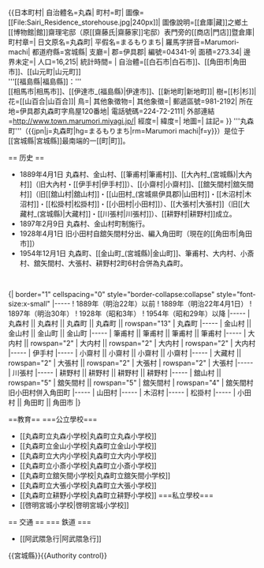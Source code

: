 {{日本町村|
自治體名=丸森|
町村=町|
圖像=[[File:Sairi_Residence_storehouse.jpg|240px]]|
圖像說明=[[倉庫|藏]]之鄉土[[博物館|館]]齋理宅邸（原[[齋藤氏|齋藤家]]宅邸）表門旁的[[商店|門店]]暨倉庫|
町村章=|
日文原名=丸森町|
平假名=まるもりまち|
羅馬字拼音=Marumori-machi|
都道府縣=宮城縣|
支廳=|
郡=伊具郡|
編號=04341-9|
面積=273.34|
邊界未定=|
人口=16,215|
統計時間= |
自治體=[[白石市|白石市]]、[[角田市|角田市]]、[[山元町|山元町]]<br />'''[[福島縣|福島縣]]：'''<br />[[相馬市|相馬市]]、[[伊達市_(福島縣)|伊達市]]、[[新地町|新地町]]|
樹=[[杉|杉]]|
花=[[山百合|山百合]]|
鳥=|
其他象徵物=|
其他象徵=|
郵遞區號=981-2192|
所在地=伊具郡丸森町字鳥屋120番地|
電話號碼=224-72-2111|
外部連結=http://www.town.marumori.miyagi.jp/|
經度=|
緯度=|
地圖=|
註記=
}}
'''丸森町'''（{{jpn|j=丸森町|hg=まるもりまち|rm=Marumori machi|f=y}}）是位于[[宮城縣|宮城縣]]最南端的一[[町|町]]。

== 历史 ==
* 1889年4月1日 丸森村、金山村、[[筆甫村|筆甫村]]、[[大內村_(宮城縣)|大內村]]（旧大內村・[[伊手村|伊手村]]）、[[小齋村|小齋村]]、[[舘矢間村|舘矢間村]]（旧[[舘山村|舘山村]]・[[山田村_(宮城県伊具郡)|山田村]]・[[木沼村|木沼村]]・[[松掛村|松掛村]]・[[小田村|小田村]]）、[[大張村|大張村]]（旧[[大藏村_(宮城縣)|大藏村]]・[[川張村|川張村]]）、[[耕野村|耕野村]]成立。
* 1897年2月9日 丸森村、金山村町制施行。
* 1928年4月1日 旧小田村自舘矢間村分出、編入角田町（現在的[[角田市|角田市]]）
* 1954年12月1日 丸森町、[[金山町_(宮城縣)|金山町]]、筆甫村、大内村、小斎村、舘矢間村、大張村、耕野村2町6村合併為丸森町。
<br />


{| border="1" cellspacing="0" style="border-collapse:collapse" style="font-size:x-small"
|-----
! 1889年（明治22年）以前
! 1889年（明治22年4月1日）
! 1897年（明治30年）
! 1928年（昭和3年）
! 1954年（昭和29年）以降
|-----
| 丸森村 || 丸森村 || 丸森町 || 丸森町 || rowspan="13" | 丸森町
|-----
| 金山村 || 金山村 || 金山町 || 金山町
|-----
| 筆甫村 || 筆甫村 || 筆甫村 || 筆甫村
|-----
| 大内村 || rowspan="2" | 大内村 || rowspan="2" | 大内村
| rowspan="2" | 大内村
|-----
| 伊手村
|-----
| 小齋村 || 小齋村 || 小齋村 || 小齋村
|-----
| 大藏村 || rowspan="2" | 大張村 || rowspan="2" | 大張村
| rowspan="2" | 大張村
|-----
| 川張村
|-----
| 耕野村 || 耕野村 || 耕野村 || 耕野村
|-----
| 舘山村 || rowspan="5" | 舘矢間村 || rowspan="5" | 舘矢間村
| rowspan="4" | 舘矢間村<br />旧小田村併入角田町
|-----
| 山田村
|-----
| 木沼村
|-----
| 松掛村
|-----
| 小田村 || 角田町 || 角田市
|}
<br />

==教育==
===公立學校===
* [[丸森町立丸森小学校|丸森町立丸森小学校]]
* [[丸森町立金山小学校|丸森町立金山小学校]]
* [[丸森町立大内小学校|丸森町立大内小学校]]
* [[丸森町立小斎小学校|丸森町立小斎小学校]]
* [[丸森町立舘矢間小学校|丸森町立舘矢間小学校]]
* [[丸森町立大張小学校|丸森町立大張小学校]]
* [[丸森町立耕野小学校|丸森町立耕野小学校]]
===私立學校===
* [[啓明宮城小学校|啓明宮城小学校]]

== 交通 ==
=== 鉄道 ===
* [[阿武隈急行|阿武隈急行]]

{{宮城縣}}{{Authority control}}